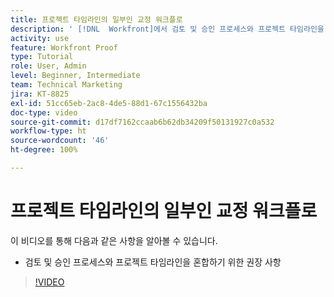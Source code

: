 ```yaml
---
title: 프로젝트 타임라인의 일부인 교정 워크플로
description: ' [!DNL  Workfront]에서 검토 및 승인 프로세스와 프로젝트 타임라인을 혼합하기 위한 권장 사항에 대해 알아봅니다.'
activity: use
feature: Workfront Proof
type: Tutorial
role: User, Admin
level: Beginner, Intermediate
team: Technical Marketing
jira: KT-8825
exl-id: 51cc65eb-2ac8-4de5-88d1-67c1556432ba
doc-type: video
source-git-commit: d17df7162ccaab6b62db34209f50131927c0a532
workflow-type: ht
source-wordcount: '46'
ht-degree: 100%

---
```


# 프로젝트 타임라인의 일부인 교정 워크플로

이 비디오를 통해 다음과 같은 사항을 알아볼 수 있습니다.

* 검토 및 승인 프로세스와 프로젝트 타임라인을 혼합하기 위한 권장 사항

>[!VIDEO](https://video.tv.adobe.com/v/335125/?quality=12&learn=on&enablevpops)

<!--
This is a duplicate and not used in the TOC
-->
